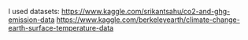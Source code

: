 I used datasets: 
https://www.kaggle.com/srikantsahu/co2-and-ghg-emission-data
https://www.kaggle.com/berkeleyearth/climate-change-earth-surface-temperature-data
